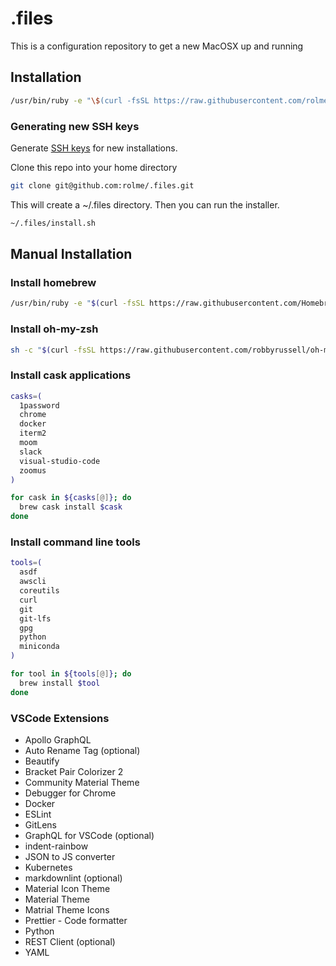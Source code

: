 # .files

This is a configuration repository to get a new MacOSX up and running

## Installation

```zsh
/usr/bin/ruby -e "\$(curl -fsSL https://raw.githubusercontent.com/rolme/.files/feat/install-script/install)"
```

### Generating new SSH keys

Generate [SSH keys](https://help.github.com/articles/generating-a-new-ssh-key-and-adding-it-to-the-ssh-agent/) for new installations.

Clone this repo into your home directory

```zsh
git clone git@github.com:rolme/.files.git
```

This will create a ~/.files directory. Then you can run the installer.

```zsh
~/.files/install.sh
```

## Manual Installation

### Install homebrew

```sh
/usr/bin/ruby -e "$(curl -fsSL https://raw.githubusercontent.com/Homebrew/install/master/install)"
```

### Install oh-my-zsh

```sh
sh -c "$(curl -fsSL https://raw.githubusercontent.com/robbyrussell/oh-my-zsh/master/tools/install.sh)"
```

### Install cask applications

```sh
casks=(
  1password
  chrome
  docker
  iterm2
  moom
  slack
  visual-studio-code
  zoomus
)

for cask in ${casks[@]}; do
  brew cask install $cask
done
```

### Install command line tools

```sh
tools=(
  asdf
  awscli
  coreutils
  curl
  git
  git-lfs
  gpg
  python
  miniconda
)

for tool in ${tools[@]}; do
  brew install $tool
done
```

### VSCode Extensions

- Apollo GraphQL
- Auto Rename Tag (optional)
- Beautify
- Bracket Pair Colorizer 2
- Community Material Theme
- Debugger for Chrome
- Docker
- ESLint
- GitLens
- GraphQL for VSCode (optional)
- indent-rainbow
- JSON to JS converter
- Kubernetes
- markdownlint (optional)
- Material Icon Theme
- Material Theme
- Matrial Theme Icons
- Prettier - Code formatter
- Python
- REST Client (optional)
- YAML

